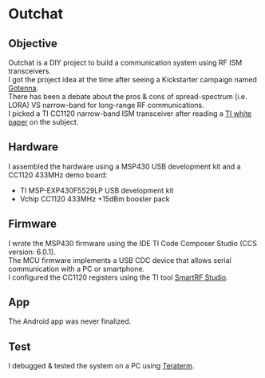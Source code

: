 # Outchat

## Objective
Outchat is a DIY project to build a communication system using RF ISM transceivers.  
I got the project idea at the time after seeing a Kickstarter campaign named [Gotenna](https://www.kickstarter.com/projects/gotenna/gotenna-mesh-off-grid-people-powered-connectivity).  
There has been a debate about the pros & cons of spread-spectrum (i.e. LORA) VS narrow-band for long-range RF communications.  
I picked a TI CC1120 narrow-band ISM transceiver after reading a [TI white paper](https://www.ti.com/lit/wp/swry006/swry006.pdf) on the subject.

## Hardware
I assembled the hardware using a MSP430 USB development kit and a CC1120 433MHz demo board:
- TI MSP-EXP430F5529LP USB development kit
- Vchip CC1120 433MHz +15dBm booster pack

## Firmware
I wrote the MSP430 firmware using the IDE TI Code Composer Studio (CCS version: 6.0.1).  
The MCU firmware implements a USB CDC device that allows serial communication with a PC or smartphone.  
I configured the CC1120 registers using the TI tool [SmartRF Studio](https://www.ti.com/tool/SMARTRFTM-STUDIO).  

## App
The Android app was never finalized.

## Test
I debugged & tested the system on a PC using [Teraterm](https://teratermproject.github.io/index-en.html).
